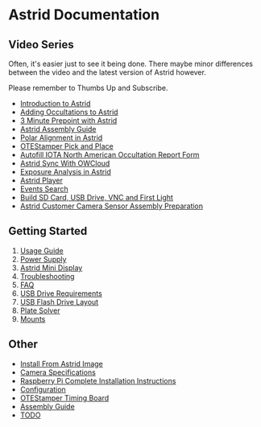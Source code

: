 # Astrid Documentation

## Video Series

Often, it's easier just to see it being done. There maybe minor differences between the video and the latest version of Astrid however.

Please remember to Thumbs Up and Subscribe.

* [Introduction to Astrid](https://youtu.be/g-tgf88GhiY)
* [Adding Occultations to Astrid](https://www.youtube.com/watch?v=qj_bfFR_L3A)
* [3 Minute Prepoint with Astrid](https://www.youtube.com/watch?v=myGppMeeMI0)
* [Astrid Assembly Guide](https://www.youtube.com/watch?v=mhg2wGE4-7w)
* [Polar Alignment in Astrid](https://www.youtube.com/watch?v=wpIIMchew8s)
* [OTEStamper Pick and Place](https://www.youtube.com/watch?v=rZjZhLjhxiA)
* [Autofill IOTA North American Occultation Report Form](https://www.youtube.com/watch?v=3y9rYOpHG34)
* [Astrid Sync With OWCloud](https://www.youtube.com/watch?v=qNmyeQEwPEQ)
* [Exposure Analysis in Astrid](https://www.youtube.com/watch?v=ftPvObwbZk0)
* [Astrid Player](https://www.youtube.com/watch?v=zWZk-ul2I8g)
* [Events Search](https://www.youtube.com/watch?v=RSV0QjDoSMw)
* [Build SD Card, USB Drive, VNC and First Light](https://www.youtube.com/watch?v=FWFcrbeaBLk)
* [Astrid Customer Camera Sensor Assembly Preparation](https://www.youtube.com/watch?v=KGnb8kZ5_lM&t=92s)

## Getting Started

1. [Usage Guide](UsageGuide.md)
2. [Power Supply](PowerSupply.md)
3. [Astrid Mini Display]((MiniDisplay.md))
4. [Troubleshooting](Troubleshooting.md)
5. [FAQ](FAQ.md)
6. [USB Drive Requirements](USBDriveRequirements.md)
7. [USB Flash Drive Layout](FlashDriveLayout.md)
8. [Plate Solver](Platesolver.md)
0. [Mounts](Mounts.md)

## Other
* [Install From Astrid Image](InstallImage.md)
* [Camera Specifications](Camera.md)
* [Raspberry Pi Complete Installation Instructions](InstallComplete.md)
* [Configuration](Configuration.md)
* [OTEStamper Timing Board](OTEStamper.md)
* [Assembly Guide](AssemblyGuide.md)
* [TODO](TODO.md)